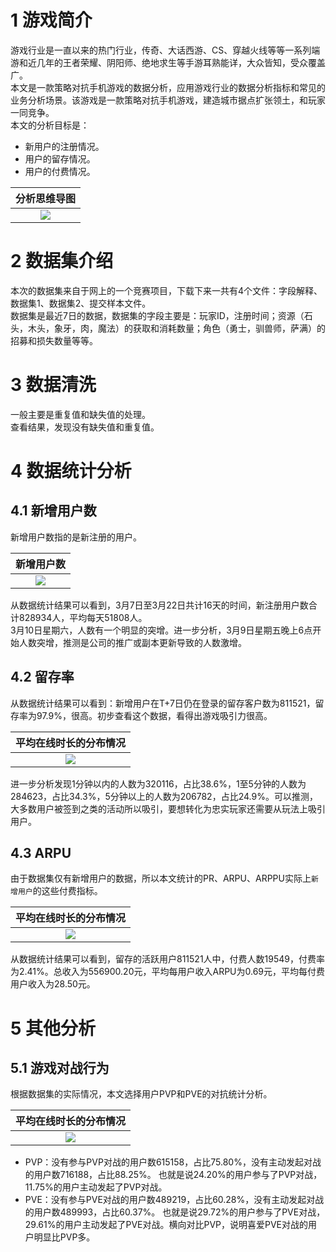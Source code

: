 # 1 游戏简介
游戏行业是一直以来的热门行业，传奇、大话西游、CS、穿越火线等等一系列端游和近几年的王者荣耀、阴阳师、绝地求生等手游耳熟能详，大众皆知，受众覆盖广。  
本文是一款策略对抗手机游戏的数据分析，应用游戏行业的数据分析指标和常见的业务分析场景。该游戏是一款策略对抗手机游戏，建造城市据点扩张领土，和玩家一同竞争。    
本文的分析目标是：
* 新用户的注册情况。
* 用户的留存情况。
* 用户的付费情况。
 
|分析思维导图|
|:---------:|
|![](https://pic4.zhimg.com/v2-29fa48df29a7c76f9bac3b85b60850ef_r.jpg)|


# 2 数据集介绍
本次的数据集来自于网上的一个竞赛项目，下载下来一共有4个文件：字段解释、数据集1、数据集2、提交样本文件。  
数据集是最近7日的数据，数据集的字段主要是：玩家ID，注册时间；资源（石头，木头，象牙，肉，魔法）的获取和消耗数量；角色（勇士，驯兽师，萨满）的招募和损失数量等等。

# 3 数据清洗
一般主要是重复值和缺失值的处理。  
查看结果，发现没有缺失值和重复值。  

# 4 数据统计分析
## 4.1 新增用户数
新增用户数指的是新注册的用户。 
 
|新增用户数|
|:---------:|
|![](https://pic4.zhimg.com/v2-56f37078de0dae3204dde2e23dbd616b_r.jpg)|

从数据统计结果可以看到，3月7日至3月22日共计16天的时间，新注册用户数合计828934人，平均每天51808人。  
3月10日星期六，人数有一个明显的突增。进一步分析，3月9日星期五晚上6点开始人数突增，推测是公司的推广或副本更新导致的人数激增。  

## 4.2 留存率
从数据统计结果可以看到：新增用户在T+7日仍在登录的留存客户数为811521，留存率为97.9%，很高。初步查看这个数据，看得出游戏吸引力很高。

|平均在线时长的分布情况|
|:---------:|
|![](https://pic1.zhimg.com/v2-83efbbc77100a94d9b984fbd05bfe1cc_r.jpg)|  

进一步分析发现1分钟以内的人数为320116，占比38.6%，1至5分钟的人数为284623，占比34.3%，5分钟以上的人数为206782，占比24.9%。可以推测，大多数用户被签到之类的活动所以吸引，要想转化为忠实玩家还需要从玩法上吸引用户。

## 4.3 ARPU
由于数据集仅有新增用户的数据，所以本文统计的PR、ARPU、ARPPU实际上`新增用户`的这些付费指标。

|平均在线时长的分布情况|
|:---------:|
|![](https://pic1.zhimg.com/v2-718150fbd8d222fd8967e715e6bcc0b0_r.jpg)|  

从数据统计结果可以看到，留存的活跃用户811521人中，付费人数19549，付费率为2.41%。总收入为556900.20元，平均每用户收入ARPU为0.69元，平均每付费用户收入为28.50元。

# 5 其他分析
## 5.1 游戏对战行为
根据数据集的实际情况，本文选择用户PVP和PVE的对抗统计分析。

|平均在线时长的分布情况|
|:---------:|
|![](https://pic4.zhimg.com/v2-ef1c10ed8f83d36d2dcee589d106d267_r.jpg)|  

* PVP：没有参与PVP对战的用户数615158，占比75.80%，没有主动发起对战的用户数716188，占比88.25%。
也就是说24.20%的用户参与了PVP对战，11.75%的用户主动发起了PVP对战。
* PVE：没有参与PVE对战的用户数489219，占比60.28%，没有主动发起对战的用户数489993，占比60.37%。
也就是说29.72%的用户参与了PVE对战，29.61%的用户主动发起了PVE对战。横向对比PVP，说明喜爱PVE对战的用户明显比PVP多。


